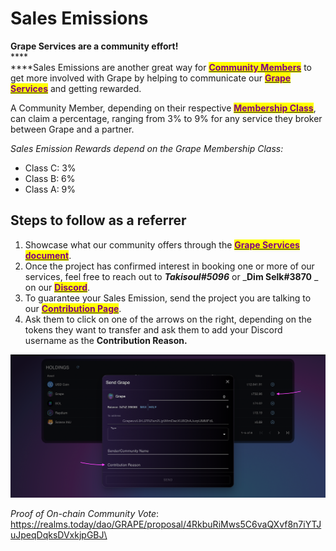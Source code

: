 # Sales Emissions

**Grape Services are a community effort!** \
****\
****Sales Emissions are another great way for [<mark style="color:purple;">**Community Members**</mark>](../grape-community/get-involved/) to get more involved with Grape by helping to communicate our [<mark style="color:purple;">**Grape Services**</mark>](community-services.md) and getting rewarded.

A Community Member, depending on their respective [<mark style="color:purple;">**Membership Class**</mark>](../grape-community/get-involved/membership-classes.md), can claim a percentage, ranging from 3% to 9% for any service they broker between Grape and a partner.&#x20;

_Sales Emission Rewards depend on the Grape Membership Class:_

* Class C: 3%&#x20;
* Class B: 6%
* Class A: 9%

## Steps to follow as a referrer <a href="#a7a9" id="a7a9"></a>

1. Showcase what our community offers through the <mark style="color:purple;"></mark> [<mark style="color:purple;">**Grape Services document**</mark>](community-services.md).
2. Once the project has confirmed interest in booking one or more of our services, feel free to reach out to _**Takisoul#5096**_ or _**Dim Selk#3870** _ on our [<mark style="color:purple;">**Discord**</mark>](https://discord.com/invite/greatape).
3. To guarantee your Sales Emission, send the project you are talking to our [<mark style="color:purple;">**Contribution Page**</mark>](https://verify.grapes.network/#/contribute).
4. Ask them to click on one of the arrows on the right, depending on the tokens they want to transfer and ask them to add your Discord username as the **Contribution Reason.**

![The Contribution Reason will be visible since it's on-chain](../.gitbook/assets/Contribute)

_Proof of On-chain Community Vote_: [https://realms.today/dao/GRAPE/proposal/4RkbuRiMws5C6vaQXvf8n7iYTJuJpeqDqksDVxkjpGBJ\
](https://realms.today/dao/GRAPE/proposal/4RkbuRiMws5C6vaQXvf8n7iYTJuJpeqDqksDVxkjpGBJ)
